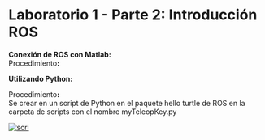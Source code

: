 # Laboratorio 1 - Parte 2: Introducción ROS
<p><strong>Conexi&oacute;n de ROS con Matlab:</strong><br />Procedimiento<strong>:</strong></p>
<p><strong></strong></p>
<p><strong></strong></p>
<p><strong>Utilizando Python: </strong></p>
<p>Procedimiento<strong>:<br /></strong>Se crear en un script de Python en el paquete hello turtle de ROS en la carpeta de scripts con el nombre myTeleopKey.py</p>
<p><strong></strong></p>
<p></p>
<a href="https://ibb.co/80r83Xj"><img src="https://i.ibb.co/1Lr2Vb9/scri.png" alt="scri" border="0"></a>
